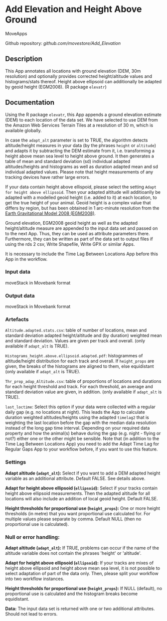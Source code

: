# Add Elevation and Height Above Ground

MoveApps

Github repository: *github.com/movestore/Add_Elevation*

## Description
This App annotates all locations with ground elevation (DEM, 30m resolution) and optionally provides corrected height/altitude values and histograms/stats thereof. Height above ellipsoid can additionally be adapted by geoid height (EGM2008). (R package `elevatr`)

## Documentation
Using the R package `elevatr`, this App appends a ground elevation estimate (DEM) to each location of the data set. We have selected to use DEM from the Amazon Web Services Terrain Tiles at a resolution of 30 m, which is available globally.

In case the `adapt_alt` parameter is set to TRUE, the algorithm detects altitude/height measures in your data (by the phrases `height` or `altitude`) and adapts it by subtracting the DEM estimate from it, i.e. transforming a height above mean sea level to height above ground. It then generates a table of mean and standard deviation (sd) individual adapted altitudes/heights and histograms as well as duration adapted mean and sd individual adapted values. Please note that height measurements of any tracking devices have rather large errors.

If your data contain height above ellispoid, please select the setting `Adapt for height above ellipsoid`. Then your adapted altitude will additioanlly be adapted with a modelled geoid height (i.e. added to it) at each location, to get the true height of your animal. Geoid height is a complex value that differs by region, but has been obtained in 1 arc-minute resolution from the [Earth Gravitational Model 2008 (EGM2008)](https://earth-info.nga.mil/index.php?dir=wgs84&action=wgs84#tab_egm2008). 

Ground elevation, EGM2008 geoid height as well as the adapted height/altitude measure are appended to the input data set and passed on to the next App. Thus, they can be used as attribute parameters there. Furthermore, they can be written as part of the data set to output files if using the rds 2 csv, Write Shapefile, Write GPX or similar Apps.

It is necessary to include the Time Lag Between Locations App before this App in the workflow.

### Input data
moveStack in Movebank format

### Output data
moveStack in Movebank format

### Artefacts
`Altitude.adapted.stats.csv`:  table of number of locations, mean and standard deviation adapted height/altitude and (by duration) weighted mean and standard deviation. Values are given per track and overall. (only available if `adapt_alt` is TRUE).

`Histograms_height.above.ellipsoid.adapted.pdf`: histogrammes of altitude/height distribution for each track and overall. If `height_props` are given, the breaks of the histograms are aligned to them, else equidistant (only available if `adapt_alt` is TRUE).

`Thr_prop_adap_Altitude.csv`: table of proportions of locations and durations for each height threshold and track. For each threshold, an average and standard deviation value are given, in addition. (only available if `adapt_alt` is TRUE).

`last_loctime`: Select this option if your data were collected with a regular daily gap (e.g. no locations at night). This leads the App to calculate duration weighted altitudes/heights using the adapted `timelag2` that is weighting the last location before the gap with the median data resolution instead of the long gap time interval. Depending on your required data property and how the animal(s) behave during the gap (e.g. night - flying or not?) either one or the other might be sensible. Note that (in addition to the Time Lag Between Locations App) you need to add the Adapt Time Lag for Regular Gaps App to your workflow before, if you want to use this feature.

### Settings 
**Adapt altitude (`adapt_alt`):** Select if you want to add a DEM adapted height variable as an additional attribute. Default FALSE. See details above.

**Adapt for height above ellipsoid (`ellipsoid`):** Select if your tracks contain height above ellipsoid measurements. Then the adapted altitude for all locations will also include an addition of local geoid height. Default FALSE.

**Height thresholds for proportional use (`height_props`):** One or more height thresholds (in metre) that you want proportional use calculated for. For multiple values please separate by comma. Default NULL (then no proportional use is calculated).

### Null or error handling:
**Adapt altitude (`adapt_alt`):** If TRUE, problems can occur if the name of the altitude variable does not contain the phrases 'height' or 'altitude'.

**Adapt for height above ellipsoid (`ellipsoid`):** If your tracks are mixes of height above ellipsoid and height above mean sea level, it is not possible to select adaptation of part of the data only. Then, please split your workflow into two workflow instances.

**Height thresholds for proportional use (`height_props`):** If NULL (default), no proportional use is calculated and the histogram breaks become equidistant.

**Data:** The input data set is returned with one or two additional attributes. Should not lead to errors. 
